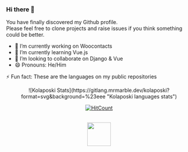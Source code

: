 ### Hi there 👋


You have finally discovered my Github profile. <br>
Please feel free to clone projects and raise issues if you think something could be better.


- 🔭 I’m currently working on Woocontacts
- 🌱 I’m currently learning Vue.js
- 👯 I’m looking to collaborate on Django & Vue
- 😄 Pronouns: He/Him

⚡ Fun fact: These are the languages on my public repositories
<div align="center">
 ![Kolaposki Stats](https://gitlang.mrmarble.dev/kolaposki?format=svg&background=%23eee "Kolaposki languages stats")
</div>

<div align="center">

  [![HitCount](http://hits.dwyl.com/kolaposki/kolaposki.svg)]()

  <br>
  <a target="_blank" href="https://twitter.com/KolapoOshodi"><img src="https://cdn3.iconfinder.com/data/icons/social-media-circle/512/circle-twitter-512.png" height='64px' width='64px' /></a>
</div>

<!--
<div align="center" width="50">

<img src="https://i.imgur.com/dTYwdG1.gif" alt="Welcome!" width="300"/>

</div>

You have finally discovered my Github profile. <br>
Please feel free to clone projects and raise issues if you think something could be better.

Happy Coding! 😊

I'm a end developer and technical writer based in France. 

<div align="center">

### 🚀 Skills
![forthebadge](https://img.shields.io/badge/python-%233776AB.svg?&style=for-the-badge&logo=python)

  [![HitCount](http://hits.dwyl.com/kolaposki/kolaposki.svg)]()

### 👨👩 Social

[!<img src="https://img.shields.io/badge/instagram-%23E4405F.svg?&style=for-the-badge&logo=instagram&logoColor=white" />](instagram.com/kolaposki)


[!<img src="https://img.shields.io/badge/twitter-%23E4405F.svg?&style=for-the-badge&logo=twitter&logoColor=white" />](twitter.com/kolaposki)

<img src="https://img.shields.io/badge/instagram-%23E4405F.svg?&style=for-the-badge&logo=instagram&logoColor=white" />
  
</div>
-->
